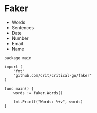 # Faker

- Words
- Sentences
- Date
- Number
- Email
- Name

```golang
package main

import (
    "fmt"
    "github.com/crit/critical-go/faker"
)

func main() {
    words := faker.Words()

    fmt.Printf("Words: %+v", words)
}
```

